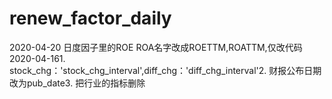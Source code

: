# renew_factor_daily

2020-04-20 日度因子里的ROE ROA名字改成ROETTM,ROATTM,仅改代码
2020-04-161. stock_chg：'stock_chg_interval',diff_chg：'diff_chg_interval'2. 财报公布日期改为pub_date3. 把行业的指标删除
